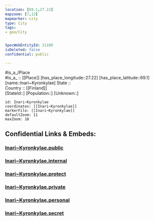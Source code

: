 ```yaml
---
location: [69.1,27.22] 
mapzoom: [7,12] 
mapmarker: city 
type: City
tags:
- geo/City


SpocWebEntityId: 31109
isDeleted: false
confidential: public

---
```

#is_a_/Place  
#is_a_ :: [[Place]] 
[has_place_longitude::27.22] 
[has_place_latitude::69.1] 
[name::Inari~Kyronkylae] 
State ::  
Country :: [[Finland]]  
[StateId::] 
[Population::] 
[Unknown::] 


```leaflet
id: Inari~Kyronkylae
coordinates: [[Inari~Kyronkylae]] 
markerFile: [[Inari~Kyronkylae]] 
defaultZoom: 11 
maxZoom: 18
```


## Confidential Links & Embeds: 

### [Inari~Kyronkylae.public](/_public/\Earth\Continent\Europe\Europe~North\Finland\Provinces~Finland\Lapland\CityInari~Kyronkylae.public.md) 

### [Inari~Kyronkylae.internal](/_internal/\Earth\Continent\Europe\Europe~North\Finland\Provinces~Finland\Lapland\CityInari~Kyronkylae.internal.md) 

### [Inari~Kyronkylae.protect](/_protect/\Earth\Continent\Europe\Europe~North\Finland\Provinces~Finland\Lapland\CityInari~Kyronkylae.protect.md) 

### [Inari~Kyronkylae.private](/_private/\Earth\Continent\Europe\Europe~North\Finland\Provinces~Finland\Lapland\CityInari~Kyronkylae.private.md) 

### [Inari~Kyronkylae.personal](/_personal/\Earth\Continent\Europe\Europe~North\Finland\Provinces~Finland\Lapland\CityInari~Kyronkylae.personal.md) 

### [Inari~Kyronkylae.secret](/_secret/\Earth\Continent\Europe\Europe~North\Finland\Provinces~Finland\Lapland\CityInari~Kyronkylae.secret.md)

